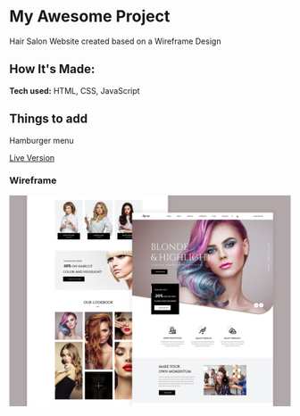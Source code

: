# My Awesome Project
Hair Salon Website created based on a Wireframe Design

## How It's Made:
**Tech used:** HTML, CSS, JavaScript

## Things to add
Hamburger menu 

[Live Version](https://663140809a01dd0c53e9856a--bright-sunflower-dcb81b.netlify.app/)

### Wireframe
![Wireframe](https://raw.githubusercontent.com/distriss/webpage-hair-salon/main/wireframe/hair-salon-ajmal-khan.webp)





